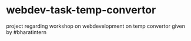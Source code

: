 # webdev-task-temp-convertor
project regarding workshop on webdevelopment on temp convertor given by #bharatintern
